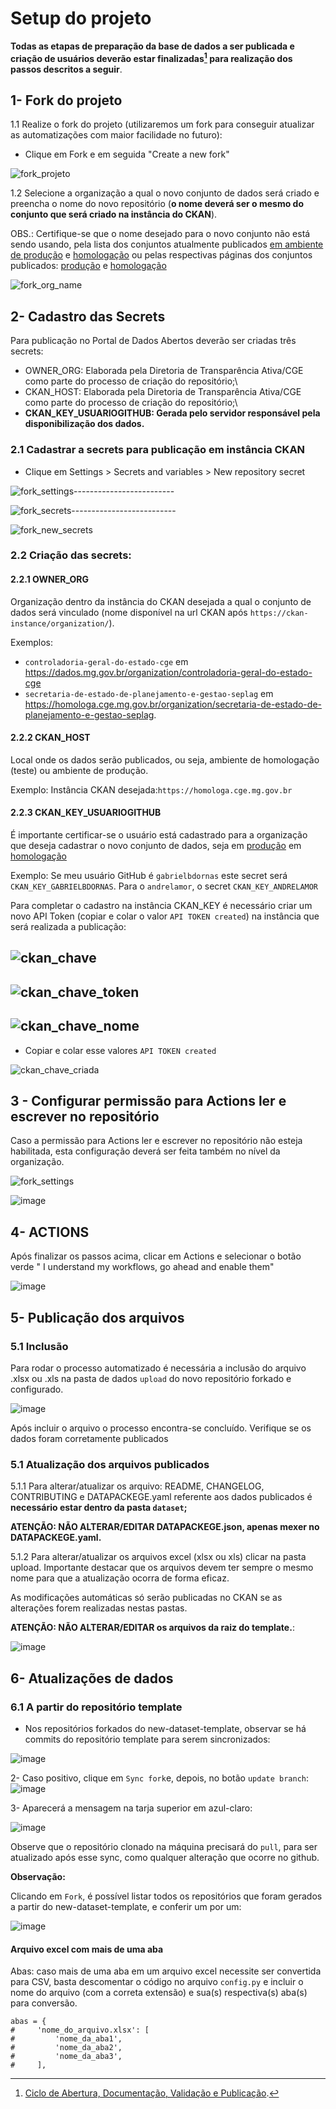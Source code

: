 # Setup do projeto

**Todas as etapas de preparação da base de dados a ser publicada e criação de usuários deverão estar finalizadas[^1] para realização dos passos descritos a seguir**.

## 1- Fork do projeto

1.1 Realize o fork do projeto (utilizaremos um fork para conseguir atualizar as automatizações com maior facilidade no futuro):
 
  - Clique em Fork e em seguida "Create a new fork"

![fork_projeto](https://imgur.com/uOZlh8a.png)

1.2 Selecione a organização a qual o novo conjunto de dados será criado e preencha o nome do novo repositório (**o nome deverá ser o mesmo do conjunto que será criado na instância do CKAN**).

 OBS.: Certifique-se que o nome desejado para o novo conjunto não está sendo usando, pela lista dos conjuntos atualmente publicados [em ambiente de produção](https://dados.mg.gov.br/api/3/action/package_list) e [homologação](https://homologa.cge.mg.gov.br/api/3/action/package_list) ou pelas respectivas páginas dos conjuntos publicados: [produção](https://dados.mg.gov.br/dataset/) e [homologação](https://homologa.cge.mg.gov.br/dataset/)

![fork_org_name](https://imgur.com/bqSjsyQ.png)

## 2- Cadastro das Secrets

Para publicação no Portal de Dados Abertos deverão ser criadas três secrets: 

  - OWNER_ORG: Elaborada pela Diretoria de Transparência Ativa/CGE como parte do processo de criação do repositório;\
  - CKAN_HOST: Elaborada pela Diretoria de Transparência Ativa/CGE como parte do processo de criação do repositório;\
  - **CKAN_KEY_USUARIOGITHUB: Gerada pelo servidor responsável pela disponibilização dos dados.**


### 2.1 Cadastrar a secrets para publicação em instância CKAN 

- Clique em Settings > Secrets and variables > New repository secret 

![fork_settings](https://imgur.com/I3OFQwu.png)-------------------------

![fork_secrets](https://imgur.com/aan0HNd.png)--------------------------

![fork_new_secrets](https://imgur.com/Xg2TLCd.png)

### 2.2 Criação das secrets:

#### 2.2.1  OWNER_ORG 
Organização dentro da instância do CKAN desejada a qual o conjunto de dados será vinculado (nome disponível na url CKAN após `https://ckan-instance/organization/`).<br>

Exemplos:
  - `controladoria-geral-do-estado-cge` em https://dados.mg.gov.br/organization/controladoria-geral-do-estado-cge
  - `secretaria-de-estado-de-planejamento-e-gestao-seplag` em https://homologa.cge.mg.gov.br/organization/secretaria-de-estado-de-planejamento-e-gestao-seplag.


#### 2.2.2 CKAN_HOST 
Local onde os dados serão publicados, ou seja, ambiente de homologação (teste) ou ambiente de produção.

Exemplo: Instância CKAN desejada:`https://homologa.cge.mg.gov.br`

#### 2.2.3 CKAN_KEY_USUARIOGITHUB

É importante certificar-se o usuário está cadastrado para a organização que deseja cadastrar o novo conjunto de dados, seja em [produção](https://dados.mg.gov.br/dashboard/organizations) em [homologação](https://homologa.cge.mg.gov.br/dashboard/organizations)

Exemplo: Se meu usuário GitHub é `gabrielbdornas` este secret será `CKAN_KEY_GABRIELBDORNAS`. Para o `andrelamor`, o secret `CKAN_KEY_ANDRELAMOR`

Para completar o cadastro na instância CKAN_KEY é necessário criar um novo API Token (copiar e colar o valor `API TOKEN created`) na instância que será realizada a publicação:

![ckan_chave](https://imgur.com/Dr1VxG8.png)
------------------------------------------

![ckan_chave_token](https://imgur.com/TpUQoLM.png)
------------------------------------------

![ckan_chave_nome](https://imgur.com/AwD8hgc.png)
------------------------------------------

  - Copiar e colar esse valores `API TOKEN created`

![ckan_chave_criada](https://imgur.com/4qgD7HS.png)



## 3 - Configurar permissão para Actions ler e escrever no repositório

Caso a permissão para Actions ler e escrever no repositório não esteja habilitada, esta configuração deverá ser feita também no nível da organização.

![fork_settings](https://imgur.com/I3OFQwu.png)

![image](https://github.com/transparencia-mg/new-dataset-template/assets/49699290/7e5f739a-1b15-4bd1-a225-1cd75655d80b)

## 4- ACTIONS

Após finalizar os passos acima, clicar em Actions e selecionar o botão verde " I understand my workflows, go ahead and enable them"

![image](https://github.com/user-attachments/assets/8be5b36d-4404-4409-8bdc-ef823c43641e)


## 5- Publicação dos arquivos

### 5.1 Inclusão

Para rodar o processo automatizado é necessária a inclusão do arquivo .xlsx ou .xls na pasta de dados `upload` do novo repositório forkado e configurado.

![image](https://github.com/transparencia-mg/new-dataset-template/assets/53793354/8c6b1794-88e4-41c8-97c6-9fa751bce23f)

Após incluir o arquivo o processo encontra-se concluído. Verifique se os dados foram corretamente publicados

### 5.1 Atualização dos arquivos publicados

5.1.1 Para alterar/atualizar os arquivo: README, CHANGELOG, CONTRIBUTING e DATAPACKEGE.yaml referente aos dados publicados é **necessário estar dentro da pasta `dataset`;**

**ATENÇÃO: NÃO ALTERAR/EDITAR DATAPACKEGE.json, apenas mexer no DATAPACKEGE.yaml.**

5.1.2 Para alterar/atualizar  os arquivos excel (xlsx ou xls) clicar na pasta upload. Importante destacar que os arquivos devem ter sempre o mesmo nome para que a atualização ocorra de forma eficaz.

As modificações automáticas só serão publicadas no CKAN se as alterações forem realizadas nestas pastas. 

**ATENÇÃO: NÃO ALTERAR/EDITAR os arquivos da raiz do template.**:

![image](https://github.com/transparencia-mg/new-dataset-template/assets/52294411/3e0dd4fa-cd29-420e-b9b7-1b1c888802e5)

## 6- Atualizações de dados

### 6.1 A partir do repositório template

- Nos repositórios forkados do new-dataset-template, observar se há commits do repositório template para serem sincronizados:

![image](https://github.com/transparencia-mg/new-dataset-template/assets/52294411/060715a7-e1e1-43a3-9a76-9286f20b4807)


2- Caso positivo, clique em `Sync fork`e, depois, no botão `update branch`:
![image](https://github.com/transparencia-mg/new-dataset-template/assets/52294411/82642ae9-7d97-4e84-9603-6701e4591cb6)

3- Aparecerá a mensagem na tarja superior em azul-claro:

![image](https://github.com/transparencia-mg/new-dataset-template/assets/52294411/5a259c7e-61ab-42cc-ae0e-dadce259778e)

Observe que o repositório clonado na máquina precisará do `pull`, para ser atualizado após esse sync, como qualquer alteração que ocorre no github.

**Observação:**

Clicando em `Fork`, é possível listar todos os repositórios que foram gerados a partir do new-dataset-template, e conferir um por um:

![image](https://github.com/transparencia-mg/new-dataset-template/assets/52294411/55a59bac-d1b4-4383-ad0d-cb5dcfc5ac3d)

#### Arquivo excel com mais de uma aba

Abas: caso mais de uma aba em um arquivo excel necessite ser convertida para CSV, basta descomentar o código no arquivo `config.py` e incluir o nome do arquivo (com a correta extensão) e sua(s) respectiva(s) aba(s) para conversão.
````
abas = {
#     'nome_do_arquivo.xlsx': [
#         'nome_da_aba1',
#         'nome_da_aba2',
#         'nome_da_aba3',
#     ],
````

[^1]: [Ciclo de Abertura, Documentação, Validação e Publicação](https://transparencia-mg.github.io/manual-dados-mg/0.1/2.%20Ciclo%20de%20publica%C3%A7%C3%A3o%20de%20dados/006_etapas_abertura/).
